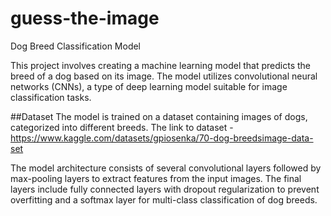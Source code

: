 # guess-the-image
Dog Breed Classification Model

This project involves creating a machine learning model that predicts the breed of a dog based on its image. The model utilizes convolutional neural networks (CNNs), a type of deep learning model suitable for image classification tasks.

##Dataset
The model is trained on a dataset containing images of dogs, categorized into different breeds. The link to dataset - https://www.kaggle.com/datasets/gpiosenka/70-dog-breedsimage-data-set

The model architecture consists of several convolutional layers followed by max-pooling layers to extract features from the input images. The final layers include fully connected layers with dropout regularization to prevent overfitting and a softmax layer for multi-class classification of dog breeds.
